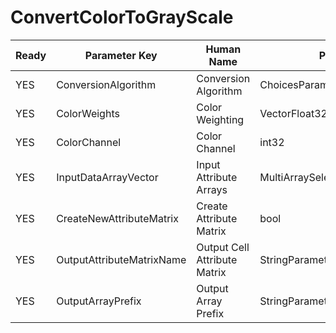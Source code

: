 # ConvertColorToGrayScale

| Ready | Parameter Key | Human Name | Parameter Type | Parameter Class |
|-------|---------------|------------|-----------------|----------------|
| YES | ConversionAlgorithm | Conversion Algorithm | ChoicesParameter::ValueType | ChoicesParameter |
| YES | ColorWeights | Color Weighting | VectorFloat32Parameter::ValueType | VectorFloat32Parameter |
| YES | ColorChannel | Color Channel | int32 | Int32Parameter |
| YES | InputDataArrayVector | Input Attribute Arrays | MultiArraySelectionParameter::ValueType | MultiArraySelectionParameter |
| YES | CreateNewAttributeMatrix | Create Attribute Matrix | bool | BoolParameter |
| YES | OutputAttributeMatrixName | Output Cell Attribute Matrix | StringParameter::ValueType | StringParameter |
| YES | OutputArrayPrefix | Output Array Prefix | StringParameter::ValueType | StringParameter |
